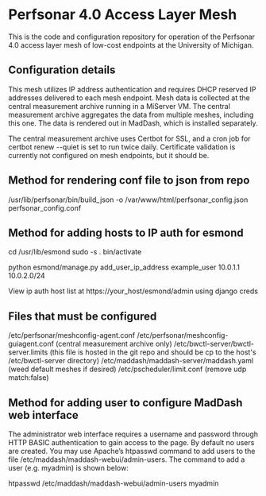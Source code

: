 # Perfsonar 4.0 Access Layer Mesh
This is the code and configuration repository for operation of the Perfsonar 4.0 access layer mesh of low-cost endpoints at the University of Michigan.
## Configuration details
This mesh utilizes IP address authentication and requires DHCP reserved IP addresses delivered to each mesh endpoint. Mesh data is collected at the central measurement archive running in a MiServer VM. The central measurement archive aggregates the data from multiple meshes, including this one. The data is rendered out in MadDash, which is installed separately.

The central measurement archive uses Certbot for SSL, and a cron job for certbot renew --quiet is set to run twice daily. Certificate validation is currently not configured on mesh endpoints, but it should be.
## Method for rendering conf file to json from repo
/usr/lib/perfsonar/bin/build_json -o /var/www/html/perfsonar_config.json perfsonar_config.conf
## Method for adding hosts to IP auth for esmond
cd /usr/lib/esmond sudo -s 
. bin/activate

python esmond/manage.py add_user_ip_address example_user 10.0.1.1 10.0.2.0/24

View ip auth host list at https://your_host/esmond/admin using django creds
## Files that must be configured
/etc/perfsonar/meshconfig-agent.conf
/etc/perfsonar/meshconfig-guiagent.conf (central measurement archive only)
/etc/bwctl-server/bwctl-server.limits (this file is hosted in the git repo and should be cp to the host's /etc/bwctl-server directory)
/etc/maddash/maddash-server/maddash.yaml (weed default meshes if desired)
/etc/pscheduler/limit.conf (remove udp match:false)
## Method for adding user to configure MadDash web interface
The administrator web interface requires a username and password through HTTP BASIC authentication to gain access to the page. By default no users are created. You may use Apache’s htpasswd command to add users to the file /etc/maddash/maddash-webui/admin-users. The command to add a user (e.g. myadmin) is shown below:

htpasswd /etc/maddash/maddash-webui/admin-users myadmin
